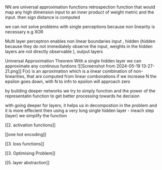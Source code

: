 NN are universal approximation functions
retrospection function that would map any high dimension input to an inner product of weight metric and the input. then sign distance is computed

we can not solve problems with single perceptions because non linearity is necessary e.g XOR

Multi layer perceptron enables non linear boundaries
input ,
hidden (hidden because they do not immediately observe the input, weights in the hidden layers are not directly observable  ),
output layers 

Universal Approximation Theorem
With a single hidden layer we can approximate any continous funtions
![[Screenshot from 2024-05-19 13-27-21.png]]
F(x) is an aproximation which is a iinear combination of non-linearities, that are computed from linear combonations
if we increase N the epsilon goes down, with N to infn to epsilon will approach zero


by building deeper networks we try to simply function and the power of the representatin function to get better processing towards he decision

with going deeper for layers, it helps us in decompostion in the problem and it is more effecient then using a very long single hidden layer - ineach step (layer) we simplify the function

[[2. activation functions]]

[[one hot encoding]]

[[3. loss functions]]

[[3. Optimising Problem]]

[[5. layer abstraction]]


